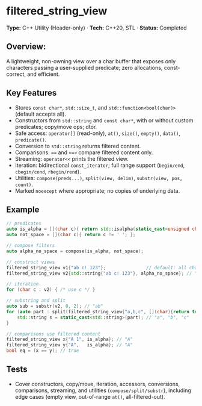 # **filtered_string_view**

**Type:** C++ Utility (Header-only) · **Tech:** C++20, STL · **Status:** Completed

## **Overview:**
A lightweight, non-owning view over a char buffer that exposes only characters passing a user-supplied predicate; zero allocations, const-correct, and efficient.

## **Key Features**

* Stores `const char*`, `std::size_t`, and `std::function<bool(char)>` (default accepts all).
* Constructors from `std::string` and `const char*`, with or without custom predicates; copy/move ops; dtor.
* Safe access: `operator[]` (read-only), `at()`, `size()`, `empty()`, `data()`, `predicate()`.
* Conversion to `std::string` returns filtered content.
* Comparisons: `==` and `<=>` compare filtered content only.
* Streaming: `operator<<` prints the filtered view.
* Iteration: bidirectional `const_iterator`; full range support (`begin/end`, `cbegin/cend`, `rbegin/rend`).
* Utilities: `compose(preds...)`, `split(view, delim)`, `substr(view, pos, count)`.
* Marked `noexcept` where appropriate; no copies of underlying data.

## **Example**

```cpp
// predicates
auto is_alpha = [](char c){ return std::isalpha(static_cast<unsigned char>(c)); };
auto not_space = [](char c){ return c != ' '; };

// compose filters
auto alpha_no_space = compose(is_alpha, not_space);

// construct views
filtered_string_view v1{"ab c! 123"};               // default: all chars visible
filtered_string_view v2{std::string{"ab c! 123"}, alpha_no_space}; // "abc"

// iteration
for (char c : v2) { /* use c */ }

// substring and split
auto sub = substr(v2, 0, 2); // "ab"
for (auto part : split(filtered_string_view{"a,b,c", [](char){return true;}}, ',')) {
    std::string s = static_cast<std::string>(part); // "a", "b", "c"
}

// comparisons use filtered content
filtered_string_view x{"A 1", is_alpha}; // "A"
filtered_string_view y{"A",   is_alpha}; // "A"
bool eq = (x == y); // true
```

## **Tests**

* Cover constructors, copy/move, iteration, accessors, conversions, comparisons, streaming, and utilities (`compose/split/substr`), including edge cases (empty view, out-of-range `at()`, all-filtered-out).
